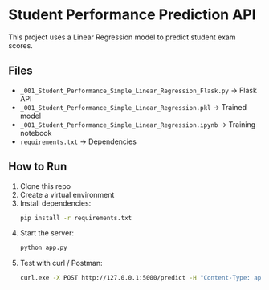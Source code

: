 # Student Performance Prediction API

This project uses a Linear Regression model to predict student exam scores.

## Files
- `_001_Student_Performance_Simple_Linear_Regression_Flask.py` → Flask API
- `_001_Student_Performance_Simple_Linear_Regression.pkl` → Trained model
- `_001_Student_Performance_Simple_Linear_Regression.ipynb` → Training notebook
- `requirements.txt` → Dependencies

## How to Run
1. Clone this repo
2. Create a virtual environment
3. Install dependencies:
   ```bash
   pip install -r requirements.txt
4. Start the server:
   ```bash
   python app.py
5. Test with curl / Postman:
   ```bash
   curl.exe -X POST http://127.0.0.1:5000/predict -H "Content-Type: application/json" -d "{\"features\": [values_here]}"
